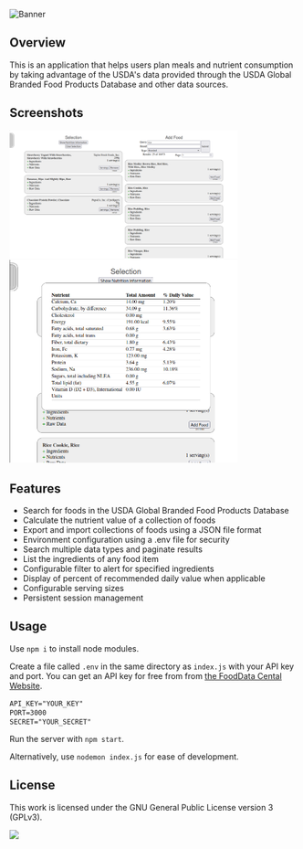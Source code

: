 ![Banner](https://s-christy.com/status-banner-service/recipe-manager/banner-slim.svg)

## Overview

This is an application that helps users plan meals and nutrient consumption by
taking advantage of the USDA's data provided through the USDA Global Branded
Food Products Database and other data sources.

## Screenshots

<div>
<img alt="Main page" width=400 style="" src="./res/main.png">
<img alt="Nutrition information" width=400 style="" src="./res/nutrition.png">
</div>

## Features
- Search for foods in the USDA Global Branded Food Products Database
- Calculate the nutrient value of a collection of foods
- Export and import collections of foods using a JSON file format
- Environment configuration using a .env file for security
- Search multiple data types and paginate results
- List the ingredients of any food item
- Configurable filter to alert for specified ingredients
- Display of percent of recommended daily value when applicable
- Configurable serving sizes
- Persistent session management

## Usage

Use `npm i` to install node modules.

Create a file called `.env` in the same directory as `index.js` with your API
key and port. You can get an API key for free from from <a
href="https://fdc.nal.usda.gov/">the FoodData Cental Website</a>.

```
API_KEY="YOUR_KEY"
PORT=3000
SECRET="YOUR_SECRET"
```

Run the server with `npm start`.

Alternatively, use `nodemon index.js` for ease of development.

## License

This work is licensed under the GNU General Public License version 3 (GPLv3).

[<img src="https://s-christy.com/status-banner-service/GPLv3_Logo.svg" width="150" />](https://www.gnu.org/licenses/gpl-3.0.en.html)
